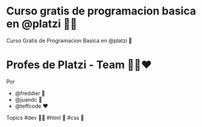 # Curso gratis de programacion basica en @platzi 💚🚀
Curso Gratis de Programacion Basica en @platzi 💚 

# Profes de Platzi - Team 💛💙❤️
Por 
* @freddier 💛
* @juandc 💙
* @teffcode ❤️


Topics #dev 👩‍💻 #html 🩻 #css 🎨
